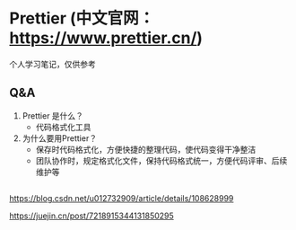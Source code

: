 # Prettier (中文官网：https://www.prettier.cn/)

个人学习笔记，仅供参考

## Q&A
1. Prettier 是什么？
   - 代码格式化工具
2. 为什么要用Prettier？
   - 保存时代码格式化，方便快捷的整理代码，使代码变得干净整洁
   - 团队协作时，规定格式化文件，保持代码格式统一，方便代码评审、后续维护等

##

https://blog.csdn.net/u012732909/article/details/108628999

https://juejin.cn/post/7218915344131850295